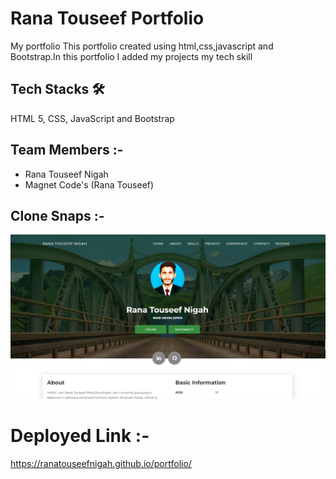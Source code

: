 # Rana Touseef Portfolio
<!-- Rana Touseef Portfolio -->

My portfolio This portfolio  created using html,css,javascript and Bootstrap.In this portfolio I added my projects my tech skill
  
## Tech Stacks 🛠
    
HTML 5, CSS, JavaScript and Bootstrap
    
## Team Members :-
- Rana Touseef Nigah
- Magnet Code's (Rana Touseef)
 

## Clone Snaps :-
![Screenshot 2024-04-15 143326](https://github.com/RanaTouseefNigah/portfolio/blob/fee29d994e0e1e30074fd73722943139965ae0d5/images/img/Screenshot%202024-04-15%20143326.png)

# Deployed Link :-
https://ranatouseefnigah.github.io/portfolio/
    
  




